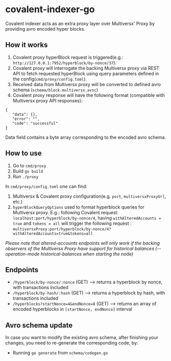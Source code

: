 # covalent-indexer-go

Covalent indexer acts as an extra proxy layer over Multiversx' Proxy by providing avro encoded hyper blocks.

## How it works

1. Covalent proxy hyperBlock request is triggered(e.g.: `http://127.0.0.1:7952/hyperblock/by-nonce/37`).
2. Covalent proxy will interrogate the backing Multiversx proxy via REST API to fetch requested hyperBlock using query
   parameters defined in the config(`cmd/proxy/config.toml`).
3. Received data from Multiversx proxy will be converted to defined avro schema (`schema/block.multiversx.avsc`)
4. Covalent proxy response will have the following format (compatible with Multiversx proxy API responses):

```  
{
   "data": {},
   "error": "",
   "code": "successful"
}
```

Data field contains a byte array corresponding to the encoded avro schema.

## How to use

1. Go to `cmd/proxy`
2. Build `go build`
3. Run `./proxy`

In `cmd/proxy/config.toml` one can find:

1. Multiversx & Covalent proxy configuration(e.g. `port`, `multiversxProxyUrl`, etc.)
2. `hyperBlockQueryOptions` used to format hyperblock queries for Multiversx proxy. E.g.: following Covalent
   request: `localhost:port/hyperblock/by-nonce/4`, having `withAlteredAccounts = true` and `tokens = all` will trigger
   the following request : `multiversxProxy:port/hyperblock/by-nonce/4?withAlteredAccounts=true&tokens=all`

_Please note that altered-accounts endpoints will only work if the backing observers of the Multiversx Proxy have support
for historical balances (--operation-mode historical-balances when starting the node)_

## Endpoints

- `/hyperblock/by-nonce/:nonce` (GET) --> returns a hyperblock by nonce, with transactions included
- `/hyperblock/by-hash/:hash` (GET) --> returns a hyperblock by hash, with transactions included
- `/hyperblocks?startNonce=4&endNonce=8` (GET) --> returns an array of encoded hyperblocks in `[startNonce, endNonce]` interval

## Avro schema update

In case you want to modify the existing avro schema, after finishing your changes, you need to re-generate the
corresponding code, by:

- Running `go generate` from `schema/codegen.go`
